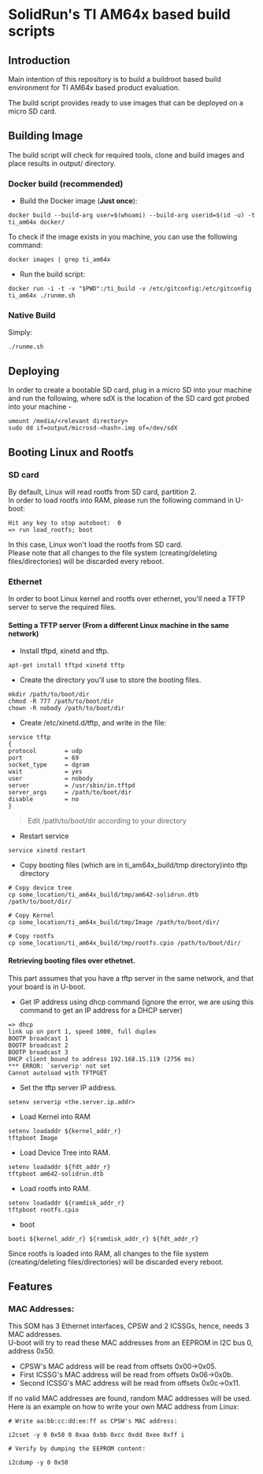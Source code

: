 # SolidRun's TI AM64x based  build scripts

## Introduction
Main intention of this repository is to build a buildroot based build environment for TI AM64x based product evaluation.

The build script provides ready to use images that can be deployed on a micro SD card.

## Building Image

The build script will check for required tools, clone and build images and place results in output/ directory.

### Docker build (recommended)

* Build the Docker image (<b>Just once</b>):

```
docker build --build-arg user=$(whoami) --build-arg userid=$(id -u) -t ti_am64x docker/
```

To check if the image exists in you machine, you can use the following command:

```
docker images | grep ti_am64x
```

* Run the build script:
```
docker run -i -t -v "$PWD":/ti_build -v /etc/gitconfig:/etc/gitconfig ti_am64x ./runme.sh
```

### Native Build
Simply:

```
./runme.sh
```

## Deploying
In order to create a bootable SD card, plug in a micro SD into your machine and run the following, where sdX is the location of the SD card got probed into your machine -

```
umount /media/<relevant directory>
sudo dd if=output/microsd-<hash>.img of=/dev/sdX
```


## Booting Linux and Rootfs

### SD card

By default, Linux will read rootfs from SD card, partition 2.<br>
In order to load rootfs into RAM, please run the following command in U-boot:

```
Hit any key to stop autoboot:  0
=> run load_rootfs; boot

```

In this case, Linux won't load the rootfs from SD card.<br>
Please note that all changes to the file system (creating/deleting files/directories) will be discarded every reboot.


### Ethernet

In order to boot Linux kernel and rootfs over ethernet, you'll need a TFTP server to serve the required files.

#### Setting a TFTP server (From a different Linux machine in the same network)

* Install tftpd, xinetd and tftp.

```
apt-get install tftpd xinetd tftp
```

* Create the directory you'll use to store the booting files.

```
mkdir /path/to/boot/dir
chmod -R 777 /path/to/boot/dir
chown -R nobody /path/to/boot/dir
```

* Create /etc/xinetd.d/tftp, and write in the file:

```
service tftp
{
protocol        = udp
port            = 69
socket_type     = dgram
wait            = yes
user            = nobody
server          = /usr/sbin/in.tftpd
server_args     = /path/to/boot/dir
disable         = no
}
```

> Edit /path/to/boot/dir according to your directory

* Restart service

```
service xinetd restart
```

* Copy booting files (which are in ti_am64x_build/tmp directory)into tftp directory

```
# Copy device tree
cp some_location/ti_am64x_build/tmp/am642-solidrun.dtb /path/to/boot/dir/

# Copy Kernel
cp some_location/ti_am64x_build/tmp/Image /path/to/boot/dir/

# Copy rootfs
cp some_location/ti_am64x_build/tmp/rootfs.cpio /path/to/boot/dir/
```


#### Retrieving booting files over ethetnet.
This part assumes that you have a tftp server in the same network, and that your board is in U-boot.

* Get IP address using dhcp command (ignore the error, we are using this command to get an IP address for a DHCP server)

```
=> dhcp
link up on port 1, speed 1000, full duplex
BOOTP broadcast 1
BOOTP broadcast 2
BOOTP broadcast 3
DHCP client bound to address 192.168.15.119 (2756 ms)
*** ERROR: `serverip' not set
Cannot autoload with TFTPGET
```

* Set the tftp server IP address.

```
setenv serverip <the.server.ip.addr>
```

* Load Kernel into RAM

```
setenv loadaddr ${kernel_addr_r}
tftpboot Image
```

* Load Device Tree into RAM.

```
setenv loadaddr ${fdt_addr_r}
tftpboot am642-solidrun.dtb
```

* Load rootfs into RAM.

```
setenv loadaddr ${ramdisk_addr_r}
tftpboot rootfs.cpio
```

* boot

```
booti ${kernel_addr_r} ${ramdisk_addr_r} ${fdt_addr_r}
```


Since rootfs is loaded into RAM, all changes to the file system (creating/deleting files/directories) will be discarded every reboot.


## Features

### MAC Addresses:

This SOM has 3 Ethernet interfaces, CPSW and 2 ICSSGs, hence, needs 3 MAC addresses.
<br>
U-boot will try to read these MAC addresses from an EEPROM in I2C bus 0, address 0x50.
<br>
* CPSW's MAC address will be read from offsets 0x00->0x05.
* First ICSSG's MAC address will be read from offsets 0x06->0x0b.
* Second ICSSG's MAC address will be read from offsets 0x0c->0x11.

If no valid MAC addresses are found, random MAC addresses will be used.
<br>
Here is an example on how to write your own MAC address from Linux:

```
# Write aa:bb:cc:dd:ee:ff as CPSW's MAC address:

i2cset -y 0 0x50 0 0xaa 0xbb 0xcc 0xdd 0xee 0xff i

# Verify by dumping the EEPROM content:

i2cdump -y 0 0x50
```
